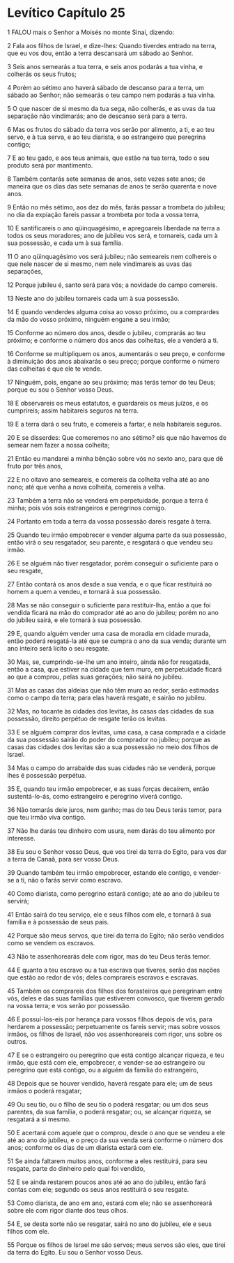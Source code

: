 # Levítico Capítulo 25

1	FALOU mais o Senhor a Moisés no monte Sinai, dizendo:

2	Fala aos filhos de Israel, e dize-lhes: Quando tiverdes entrado na terra, que eu vos dou, então a terra descansará um sábado ao Senhor.

3	Seis anos semearás a tua terra, e seis anos podarás a tua vinha, e colherás os seus frutos;

4	Porém ao sétimo ano haverá sábado de descanso para a terra, um sábado ao Senhor; não semearás o teu campo nem podarás a tua vinha.

5	O que nascer de si mesmo da tua sega, não colherás, e as uvas da tua separação não vindimarás; ano de descanso será para a terra.

6	Mas os frutos do sábado da terra vos serão por alimento, a ti, e ao teu servo, e à tua serva, e ao teu diarista, e ao estrangeiro que peregrina contigo;

7	E ao teu gado, e aos teus animais, que estão na tua terra, todo o seu produto será por mantimento.

8	Também contarás sete semanas de anos, sete vezes sete anos; de maneira que os dias das sete semanas de anos te serão quarenta e nove anos.

9	Então no mês sétimo, aos dez do mês, farás passar a trombeta do jubileu; no dia da expiação fareis passar a trombeta por toda a vossa terra,

10	E santificareis o ano qüinquagésimo, e apregoareis liberdade na terra a todos os seus moradores; ano de jubileu vos será, e tornareis, cada um à sua possessão, e cada um à sua família.

11	O ano qüinquagésimo vos será jubileu; não semeareis nem colhereis o que nele nascer de si mesmo, nem nele vindimareis as uvas das separações,

12	Porque jubileu é, santo será para vós; a novidade do campo comereis.

13	Neste ano do jubileu tornareis cada um à sua possessão.

14	E quando venderdes alguma coisa ao vosso próximo, ou a comprardes da mão do vosso próximo, ninguém engane a seu irmão;

15	Conforme ao número dos anos, desde o jubileu, comprarás ao teu próximo; e conforme o número dos anos das colheitas, ele a venderá a ti.

16	Conforme se multipliquem os anos, aumentarás o seu preço, e conforme à diminuição dos anos abaixarás o seu preço; porque conforme o número das colheitas é que ele te vende.

17	Ninguém, pois, engane ao seu próximo; mas terás temor do teu Deus; porque eu sou o Senhor vosso Deus.

18	E observareis os meus estatutos, e guardareis os meus juízos, e os cumprireis; assim habitareis seguros na terra.

19	E a terra dará o seu fruto, e comereis a fartar, e nela habitareis seguros.

20	E se disserdes: Que comeremos no ano sétimo? eis que não havemos de semear nem fazer a nossa colheita;

21	Então eu mandarei a minha bênção sobre vós no sexto ano, para que dê fruto por três anos,

22	E no oitavo ano semeareis, e comereis da colheita velha até ao ano nono; até que venha a nova colheita, comereis a velha.

23	Também a terra não se venderá em perpetuidade, porque a terra é minha; pois vós sois estrangeiros e peregrinos comigo.

24	Portanto em toda a terra da vossa possessão dareis resgate à terra.

25	Quando teu irmão empobrecer e vender alguma parte da sua possessão, então virá o seu resgatador, seu parente, e resgatará o que vendeu seu irmão.

26	E se alguém não tiver resgatador, porém conseguir o suficiente para o seu resgate,

27	Então contará os anos desde a sua venda, e o que ficar restituirá ao homem a quem a vendeu, e tornará à sua possessão.

28	Mas se não conseguir o suficiente para restituir-lha, então a que foi vendida ficará na mão do comprador até ao ano do jubileu; porém no ano do jubileu sairá, e ele tornará à sua possessão.

29	E, quando alguém vender uma casa de moradia em cidade murada, então poderá resgatá-la até que se cumpra o ano da sua venda; durante um ano inteiro será lícito o seu resgate.

30	Mas, se, cumprindo-se-lhe um ano inteiro, ainda não for resgatada, então a casa, que estiver na cidade que tem muro, em perpetuidade ficará ao que a comprou, pelas suas gerações; não sairá no jubileu.

31	Mas as casas das aldeias que não têm muro ao redor, serão estimadas como o campo da terra; para elas haverá resgate, e sairão no jubileu.

32	Mas, no tocante às cidades dos levitas, às casas das cidades da sua possessão, direito perpétuo de resgate terão os levitas.

33	E se alguém comprar dos levitas, uma casa, a casa comprada e a cidade da sua possessão sairão do poder do comprador no jubileu; porque as casas das cidades dos levitas são a sua possessão no meio dos filhos de Israel.

34	Mas o campo do arrabalde das suas cidades não se venderá, porque lhes é possessão perpétua.

35	E, quando teu irmão empobrecer, e as suas forças decaírem, então sustentá-lo-ás, como estrangeiro e peregrino viverá contigo.

36	Não tomarás dele juros, nem ganho; mas do teu Deus terás temor, para que teu irmão viva contigo.

37	Não lhe darás teu dinheiro com usura, nem darás do teu alimento por interesse.

38	Eu sou o Senhor vosso Deus, que vos tirei da terra do Egito, para vos dar a terra de Canaã, para ser vosso Deus.

39	Quando também teu irmão empobrecer, estando ele contigo, e vender-se a ti, não o farás servir como escravo.

40	Como diarista, como peregrino estará contigo; até ao ano do jubileu te servirá;

41	Então sairá do teu serviço, ele e seus filhos com ele, e tornará à sua família e à possessão de seus pais.

42	Porque são meus servos, que tirei da terra do Egito; não serão vendidos como se vendem os escravos.

43	Não te assenhorearás dele com rigor, mas do teu Deus terás temor.

44	E quanto a teu escravo ou a tua escrava que tiveres, serão das nações que estão ao redor de vós; deles comprareis escravos e escravas.

45	Também os comprareis dos filhos dos forasteiros que peregrinam entre vós, deles e das suas famílias que estiverem convosco, que tiverem gerado na vossa terra; e vos serão por possessão.

46	E possuí-los-eis por herança para vossos filhos depois de vós, para herdarem a possessão; perpetuamente os fareis servir; mas sobre vossos irmãos, os filhos de Israel, não vos assenhoreareis com rigor, uns sobre os outros.

47	E se o estrangeiro ou peregrino que está contigo alcançar riqueza, e teu irmão, que está com ele, empobrecer, e vender-se ao estrangeiro ou peregrino que está contigo, ou a alguém da família do estrangeiro,

48	Depois que se houver vendido, haverá resgate para ele; um de seus irmãos o poderá resgatar;

49	Ou seu tio, ou o filho de seu tio o poderá resgatar; ou um dos seus parentes, da sua família, o poderá resgatar; ou, se alcançar riqueza, se resgatará a si mesmo.

50	E acertará com aquele que o comprou, desde o ano que se vendeu a ele até ao ano do jubileu, e o preço da sua venda será conforme o número dos anos; conforme os dias de um diarista estará com ele.

51	Se ainda faltarem muitos anos, conforme a eles restituirá, para seu resgate, parte do dinheiro pelo qual foi vendido,

52	E se ainda restarem poucos anos até ao ano do jubileu, então fará contas com ele; segundo os seus anos restituirá o seu resgate.

53	Como diarista, de ano em ano, estará com ele; não se assenhoreará sobre ele com rigor diante dos teus olhos.

54	E, se desta sorte não se resgatar, sairá no ano do jubileu, ele e seus filhos com ele.

55	Porque os filhos de Israel me são servos; meus servos são eles, que tirei da terra do Egito. Eu sou o Senhor vosso Deus.

